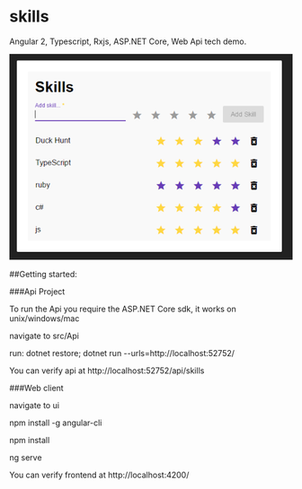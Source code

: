 # skills
Angular 2, Typescript, Rxjs, ASP.NET Core, Web Api tech demo.

![Screenshot](https://github.com/antur84/skills/raw/master/screenshot.PNG)

##Getting started:

###Api Project

To run the Api you require the ASP.NET Core sdk, it works on unix/windows/mac

navigate to src/Api

run: dotnet restore; dotnet run --urls=http://localhost:52752/

You can verify api at http://localhost:52752/api/skills

###Web client

navigate to ui

npm install -g angular-cli

npm install

ng serve

You can verify frontend at http://localhost:4200/


